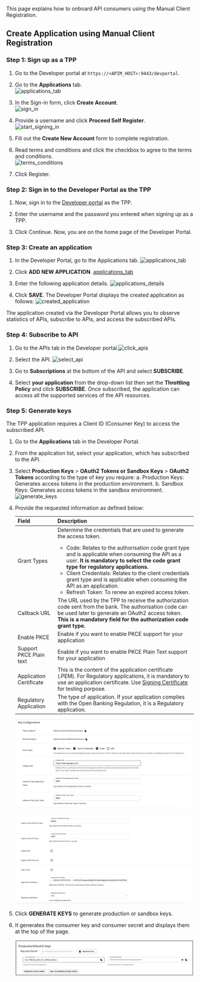 This page explains how to onboard API consumers using the Manual Client Registration. 

## Create Application using Manual Client Registration

### Step 1: Sign up as a TPP

1. Go to the Developer portal at `https://<APIM_HOST>:9443/devportal`.

2. Go to the **Applications** tab. <br/> ![applications_tab](../../assets/img/learn/mcr/applications-tab.png)

3. In the Sign-in form, click **Create Account**. <br/> ![sign_in](../../assets/img/learn/mcr/sign-in-form.png)

4. Provide a username and click **Proceed Self Register**. <br/> ![start_signing_in](../../assets/img/learn/mcr/start-signing-up.png) <br/>

5. Fill out the **Create New Account** form to complete registration.

6. Read terms and conditions and click the checkbox to agree to the terms and conditions. <br/>![terms_conditions](../../assets/img/learn/mcr/read-the-policies.png)

7. Click Register.

### Step 2: Sign in to the Developer Portal as the TPP

1. Now, sign in to the [Developer portal](https://<APIM_HOST>:9443/devportal) as the TPP.

2. Enter the username and the password you entered when signing up as a TPP.

3. Click Continue. Now, you are on the home page of the Developer Portal.

### Step 3: Create an application

1. In the Developer Portal, go to the Applications tab. ![applications_tab](../../assets/img/learn/mcr/applications-tab.png)

2. Click **ADD NEW APPLICATION**. [applications_tab](../../assets/img/learn/mcr/create-new-application.png)  

3. Enter the following application details.  ![applications_details](../../assets/img/learn/mcr/enter-application-details.png)

4. Click **SAVE**. The Developer Portal displays the created application as follows: ![created_application](../../assets/img/learn/mcr/created-application.png)

 
The application created via the Developer Portal allows you to observe statistics of APIs, subscribe to APIs, and access the subscribed APIs.

### Step 4: Subscribe to API

1. Go to the APIs tab in the Developer portal.![click_apis](../../assets/img/learn/mcr/click-apis.png)

2. Select the API. ![select_api](../../assets/img/learn/mcr/select-api.png)

3. Go to **Subscriptions** at the bottom of the API and select **SUBSCRIBE**.

4. Select **your application** from the drop-down list then set the **Throttling Policy** and click **SUBSCRIBE**. Once subscribed, the application can access all the supported services of the API resources.

### Step 5: Generate keys

The TPP application requires a Client ID (Consumer Key) to access the subscribed API.

1. Go to the **Applications** tab in the Developer Portal.

2. From the application list, select your application, which has subscribed to the API.

3. Select **Production Keys** > **OAuth2 Tokens or Sandbox Keys** > **OAuth2 Tokens** according to the type of key you require:
    a. Production Keys: Generates access tokens in the production environment.
    b. Sandbox Keys: Generates access tokens in the sandbox environment. 
     ![generate_keys](../../assets/img/learn/mcr/generate-keys.png)

4. Provide the requested information as defined below:

    | Field | Description |
    |-------|-------------|
    | Grant Types | Determine the credentials that are used to generate the access token. <ul> <li> Code: Relates to the authorisation code grant type and is applicable when consuming the API as a user. **It is mandatory to select the code grant type for regulatory applications.** </li> <li> Client Credentials: Relates to the client credentials grant type and is applicable when consuming the API as an application. </li> <li> Refresh Token: To renew an expired access token. </li> </ul> |
    | Callback URL | The URL used by the TPP to receive the authorization code sent from the bank. The authorisation code can be used later to generate an OAuth2 access token. <br/> **This is a mandatory field for the authorization code grant type.** |
    | Enable PKCE | Enable if you want to enable PKCE support for your application |
    | Support PKCE Plain text | Enable if you want to enable PKCE Plain Text support for your application |
    | Application Certificate | This is the content of the application certificate (.PEM). For Regulatory applications, it is mandatory to use an application certificate. Use [Signing Certificate](../../assets/attachments/signing-certs/obsigning.pem) for testing porpose. |
    | Regulatory Application | The type of application. If your application complies with the Open Banking Regulation, it is a Regulatory application. |

    ![enter_application_details](../../assets/img/learn/mcr/enter-application-details-1.png)

    ![enter_application_details](../../assets/img/learn/mcr/enter-application-details-2.png)

5. Click **GENERATE KEYS** to generate production or sandbox keys.

6. It generates the consumer key and consumer secret and displays them at the top of the page.

    ![generated-keys](../../assets/img/learn/mcr/generated-keys.png)

